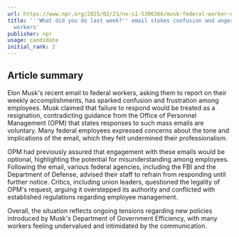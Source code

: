 ```yaml
---
url: https://www.npr.org/2025/02/23/nx-s1-5306366/musk-federal-worker-email-confusion
title: '''What did you do last week?'' email stokes confusion and anger among federal
  workers'
publisher: npr
usage: candidate
initial_rank: 2
---
```

## Article summary
Elon Musk's recent email to federal workers, asking them to report on their weekly accomplishments, has sparked confusion and frustration among employees. Musk claimed that failure to respond would be treated as a resignation, contradicting guidance from the Office of Personnel Management (OPM) that states responses to such mass emails are voluntary. Many federal employees expressed concerns about the tone and implications of the email, which they felt undermined their professionalism. 

OPM had previously assured that engagement with these emails would be optional, highlighting the potential for misunderstanding among employees. Following the email, various federal agencies, including the FBI and the Department of Defense, advised their staff to refrain from responding until further notice. Critics, including union leaders, questioned the legality of OPM's request, arguing it overstepped its authority and conflicted with established regulations regarding employee management. 

Overall, the situation reflects ongoing tensions regarding new policies introduced by Musk's Department of Government Efficiency, with many workers feeling undervalued and intimidated by the communication.
